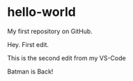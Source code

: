 # hello-world
My first repository on GitHub.

Hey. First edit.

This is the second edit from my VS-Code

Batman is Back!